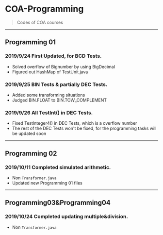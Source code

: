 # COA-Programming
>Codes of COA courses

---
## Programming 01
### 2019/9/24   First Updated, for BCD Tests.
* Solved overflow of Bignumber by using BigDecimal
* Figured out HashMap of TestUnit.java

### 2019/9/25 BIN Tests & partially DEC Tests.

* Added some transforming situations
* Judged BIN.FLOAT to BIN.TOW_COMPLEMENT

### 2019/9/26 All TestInt() in DEC Tests.

* Fixed TestInteger4() in DEC Tests, which is a overflow number
* The rest of the DEC Tests won't be fixed, for the programming tasks will be updated soon

---

## Programming 02

### 2019/10/11 Completed simulated arithmetic.

* Non `Transformer.java`
* Updated new Programming 01 files

---

## Programming03&Programming04

### 2019/10/24 Completed updating multiple&division.

* Non `Transformer.java`